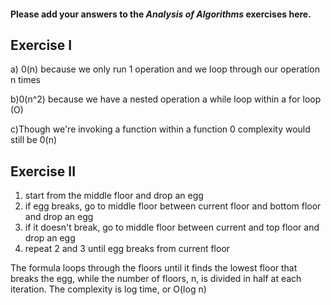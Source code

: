 #### Please add your answers to the ***Analysis of  Algorithms*** exercises here.

## Exercise I

a) 0(n) because we only run 1 operation and we loop through our operation n times

b)0(n^2) because we have a nested operation a while loop within a for loop (O)

c)Though we're invoking a function within a function 0 complexity would still be 0(n)

## Exercise II

1. start from the middle floor and drop an egg
2. if egg breaks, go to middle floor between current floor and bottom floor and drop an egg
3. if it doesn't break, go to middle floor between current and top floor and drop an egg
4. repeat 2 and 3 until egg breaks from current floor



The formula loops through the floors until it finds the lowest floor that breaks the egg, while the number of floors, n, is divided in half at each iteration. The complexity is log time, or O(log n)
